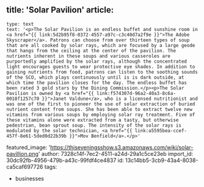 title: 'Solar Pavilion'
article:
  -
    type: text
    text: '<p>The Solar Pavilion is an endless buffet and sunshine room in <a href="{{ link:5d2b95f8-0372-4557-a97c-c3c40d7a2f9e }}">The Adobe Skyscraper</a>. Patrons can choose from over thirteen types of soup that are all cooked by solar rays, which are focused by a large geode that hangs from the ceiling at the center of the pavilion. The nutrients inherent in these soups and various casseroles are purportedly amplified by the solar rays, although the concentrated light encourages guests to wear protective eye shades. In addition to gaining nutrients from food, patrons can listen to the soothing sounds of the SCO, which plays continuously until is is dark outside, at which time the pavilion closes for the day. The endless buffet has been rated 3 gold stars by the Dining Commission.</p><p>The Solar Pavilion is owned by <a href="{{ link:f574307d-96a2-40a3-8c6a-0018f1257c70 }}">Janet Valdune</a>, who is a licensed nutritionist and was one of the first to pioneer the use of solar extraction of buried nutrient content from soups. She has been able to extract twelve new vitamins from various soups by employing solar ray treatment. Five of these vitamins alone were extracted from a tasty, but otherwise pedestrian, bean sprout soup. The intensity of the solar rays is modulated by the solar technician, <a href="{{ link:a5595bea-ccef-457f-8e61-5ded0d22b39b }}">Mov Benfield</a>.</p>'
featured_image: 'https://thiseveningsshow.s3.amazonaws.com/wiki/solar-pavillion.png'
author: 7328c14f-7ec2-4511-a24d-29a1c5ce23eb
import_id: 30dc92fb-4956-479b-a43c-99fdf4ce4837
id: 13c14bb5-3cb9-43a4-8038-ca5caf697726
tags:
  - businesses
